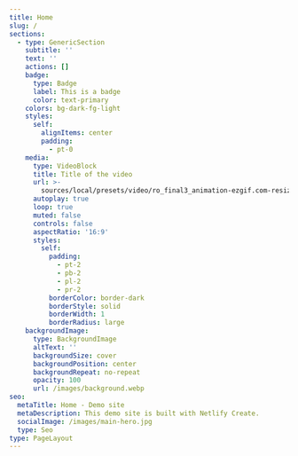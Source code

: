 ```yaml
---
title: Home
slug: /
sections:
  - type: GenericSection
    subtitle: ''
    text: ''
    actions: []
    badge:
      type: Badge
      label: This is a badge
      color: text-primary
    colors: bg-dark-fg-light
    styles:
      self:
        alignItems: center
        padding:
          - pt-0
    media:
      type: VideoBlock
      title: Title of the video
      url: >-
        sources/local/presets/video/ro_final3_animation-ezgif.com-resize-video.mp4
      autoplay: true
      loop: true
      muted: false
      controls: false
      aspectRatio: '16:9'
      styles:
        self:
          padding:
            - pt-2
            - pb-2
            - pl-2
            - pr-2
          borderColor: border-dark
          borderStyle: solid
          borderWidth: 1
          borderRadius: large
    backgroundImage:
      type: BackgroundImage
      altText: ''
      backgroundSize: cover
      backgroundPosition: center
      backgroundRepeat: no-repeat
      opacity: 100
      url: /images/background.webp
seo:
  metaTitle: Home - Demo site
  metaDescription: This demo site is built with Netlify Create.
  socialImage: /images/main-hero.jpg
  type: Seo
type: PageLayout
---
```

